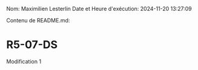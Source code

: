 Nom: Maximilien Lesterlin
Date et Heure d'exécution: 2024-11-20 13:27:09

Contenu de README.md:

# R5-07-DS

Modification 1
